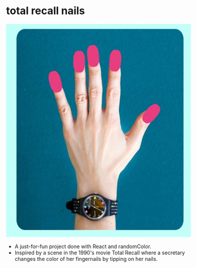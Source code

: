 # total recall nails
![Screenshot](Screenshot.jpg)

-  A just-for-fun project done with React and randomColor.
-  Inspired by a scene in the 1990's movie Total Recall where a secretary changes the color of her fingernails by tipping on her nails.